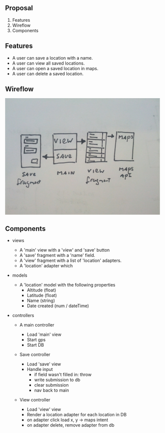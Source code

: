 ## Proposal
1. Features
2. Wireflow
3. Components

## Features
- A user can save a location with a name.
- A user can view all saved locations.
- A user can open a saved location in maps.
- A user can delete a saved location.

## Wireflow
![wireflow](wireflow.jpg)

## Components
- views
  - A 'main' view with a 'view' and 'save' button
  - A 'save' fragment with a 'name' field.
  - A 'view' fragment with a list of 'location' adapters.
  - A 'location' adapter which 

- models
  - A 'location' model with the following properties
    - Altitude (float)
    - Latitude (float)
    - Name (string)
    - Date created (num / dateTime)

- controllers
  - A main controller
    - Load 'main' view
    - Start gps
    - Start DB
  
  - Save controller
    - Load 'save' view
    - Handle input
      - if field wasn't filled in: throw
      - write submission to db
      - clear submission
      - nav back to main
  
  - View controller
    - Load 'view' view
    - Render a location adapter for each location in DB
    - on adapter click load x, y -> maps intent
    - on adapter delete, remove adapter from db